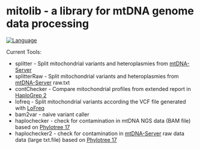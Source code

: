 # mitolib - a library for mtDNA genome data processing

<a href="https://www.java.com/"><img src="http://img.shields.io/badge/language-java-brightgreen.svg" alt="Language" data-canonical-src="http://img.shields.io/badge/language-java-brightgreen.svg" style="max-width:100%;"></a></p>


Current Tools:
- splitter - Split mitochondrial variants and heteroplasmies from <a href="https://mtdna-server.uibk.ac.at/index.html">mtDNA-Server</a>
- splitterRaw - Split mitochondrial variants and heteroplasmies from <a href="https://mtdna-server.uibk.ac.at/index.html">mtDNA-Server</a> raw.txt
- contChecker - Compare mitochondrial profiles from extended report in <a href="http://haplogrep.uibk.ac.at/">HaploGrep 2</a>
- lofreq - Split mitochondrial variants according the VCF file generated with <a href="http://csb5.github.io/lofreq/">LoFreq</a>
- bam2var - naive variant caller
- haplochecker - check for contamination in mtDNA NGS data (BAM file) based on <a href="http://phylotree.org/">Phylotree 17</a> 
- haplochecker2 - check for contamination in <a href="https://mtdna-server.uibk.ac.at/index.html">mtDNA-Server</a>  raw data data (large txt.file) based on <a href="http://phylotree.org/">Phylotree 17</a>   


